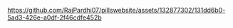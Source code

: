 

https://github.com/RajPardhi07/pillswebsite/assets/132877302/131dd6b0-5ad3-426e-a0df-2f46cdfe452b


